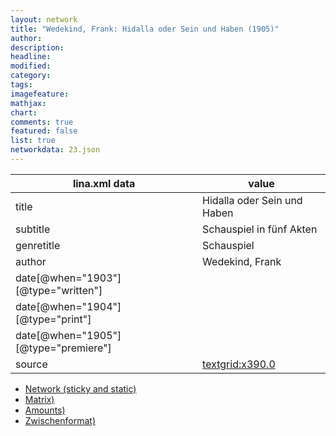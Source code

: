 ```yaml
---
layout: network
title: "Wedekind, Frank: Hidalla oder Sein und Haben (1905)"
author:
description:
headline:
modified:
category:
tags:
imagefeature: 
mathjax: 
chart: 
comments: true
featured: false
list: true
networkdata: 23.json
---
```

lina.xml data  | value
------------- | -------------
title|Hidalla oder Sein und Haben
subtitle|Schauspiel in fünf Akten
genretitle|Schauspiel
author|Wedekind, Frank
date[@when="1903"][@type="written"]|
date[@when="1904"][@type="print"]|
date[@when="1905"][@type="premiere"]|
source|[textgrid:x390.0](https://textgridlab.org/1.0/tgcrud-public/rest/textgrid:x390.0/data)



* [Network (sticky and static)](/linas/network23)
* [Matrix)](/linas/matrix23)
* [Amounts)](/linas/amount23)
* [Zwischenformat)](/linas/lina23 )
